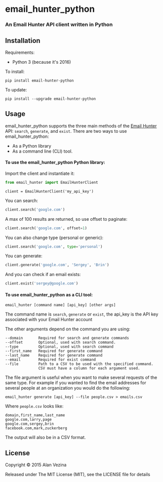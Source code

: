 # email_hunter_python
### An Email Hunter API client written in Python

## Installation
Requirements:

* Python 3 (because it's 2016)


To install:
```
pip install email-hunter-python
```

To update:
```
pip install --upgrade email-hunter-python
```

## Usage

email_hunter_python supports the three main methods of the [Email Hunter](https://emailhunter.co/api/docs) API:
`search`, `generate`, and `exist`. There are two ways to use email_hunter_python:

* As a Python library
* As a command line (CLI) tool.

#### To use the email_hunter_python Python library:

Import the client and instantiate it:
```python
from email_hunter import EmailHunterClient
```
```
client = EmailHunterClient('my_api_key')
```

You can search:
```python
client.search('google.com')
```

A max of 100 results are returned, so use offset to paginate:
```python
client.search('google.com', offset=1)
```

You can also change type (personal or generic):
```python
client.search('google.com', type='personal')
```

You can generate:
```python
client.generate('google.com', 'Sergey', 'Brin')
```

And you can check if an email exists:
```python
client.exist('sergey@google.com')
```

#### To use email_hunter_python as a CLI tool:

```
email_hunter [command name] [api_key] [other args]
```

The command name is `search`, `generate` or `exist`, the api_key is the API key associated with your Email Hunter
account

The other arguments depend on the command you are using:
```
--domain       Required for search and generate commands
--offset       Optional, used with search command.
--type         Optional, used with search command
--first_name   Required for generate command
--last_name    Required for generate command
--email        Required for exist command
--file         Path to a CSV to be used with the specified command.
               CSV must have a column for each argument used.
```

The file argument is useful when you want to make several requests of the same type. For example if you wanted to find
the email addresses for several people at an organization you would do the following:
```
email_hunter generate [api_key] --file people.csv > emails.csv
```
Where `people.csv` looks like:

```
domain,first_name,last_name
google.com,larry,page
google.com,sergey,brin
facebook.com,mark,zuckerberg
```

The output will also be in a CSV format.

## License
Copyright © 2015 Alan Vezina

Released under The MIT License (MIT), see the LICENSE file for details
